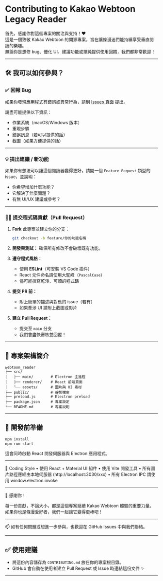 # Contributing to Kakao Webtoon Legacy Reader

首先，感謝你對這個專案的關注與支持！❤️  
這是一個致敬 Kakao Webtoon 的開源專案，旨在讓條漫迷們能持續享受垂直閱讀的樂趣。  
無論你是想修 bug、優化 UI、建議功能或單純提供使用回饋，我們都非常歡迎！

---

## 🛠 我可以如何參與？

### ✅ 回報 Bug
如果你發現應用程式有錯誤或異常行為，請到 [Issues 頁面](https://github.com/DouTze/webtoon_reader/issues) 提出。

請盡可能提供以下資訊：

- 作業系統（macOS/Windows 版本）
- 重現步驟
- 錯誤訊息（若可以提供的話）
- 截圖（如果方便提供的話）

---

### 💡 提出建議 / 新功能
如果你有想法可以讓這個閱讀器變得更好，請開一個 `Feature Request` 類型的 issue，並說明：

- 你希望增加什麼功能？
- 它解決了什麼問題？
- 有無 UI/UX 建議或參考？

---

### 🧑‍💻 提交程式碼貢獻（Pull Request）

1. **Fork** 此專案並建立你的分支：
    ```bash
    git checkout -b feature/你的功能名稱
    ```

2. **開發與測試：** 確保所有修改不會破壞既有功能。

3. **遵守程式風格：**
    - 使用 **ESLint**（可安裝 VS Code 插件）
    - React 元件命名請使用大駝峰（`PascalCase`）
    - 儘可能撰寫乾淨、可讀的程式碼

4. **提交 PR 前：**
    - 附上簡單的描述與對應的 issue（若有）
    - 如果牽涉 UI 請附上截圖或影片

5. **建立 Pull Request：**
    - 提交至 `main` 分支
    - 我們會盡快審核並回覆！

---

## 📁 專案架構簡介
```
webtoon_reader
├── src/
│   ├── main/        # Electron 主進程
│   ├── renderer/    # React 前端頁面
│   └── assets/      # 圖片與 UI 素材
├── public/          # 靜態檔案
├── preload.js       # Electron preload
├── package.json     # 專案設定
└── README.md        # 專案說明
```
---

## 🧪 開發前準備

```bash
npm install
npm run start
```

這會同時啟動 React 開發伺服器與 Electron 應用程式。

---

🧼 Coding Style
	•	使用 React + Material UI 組件
	•	使用 Vite 開發工具
	•	所有圖片路徑應經由本地伺服器 (http://localhost:3030/xxx)
	•	所有 Electron IPC 請使用 window.electron.invoke

---

🙏 感謝你！

每一份貢獻，不論大小，都是這個專案延續 Kakao Webtoon 體驗的重要力量。
如果你也是條漫愛好者，我們一起讓它變得更棒吧！

---

📫 如有任何問題或想進一步參與，也歡迎在 GitHub Issues 中與我們聯絡。

---

## ✅ 使用建議

- 將這份內容儲存為 `CONTRIBUTING.md` 放在你的專案根目錄。
- GitHub 會自動在使用者建立 Pull Request 或 Issue 時連結這份文件 ✨

---
